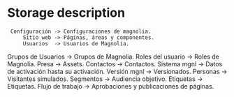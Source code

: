 # Storage description

     Configuración -> Configuraciones de magnolia.
         Sitio web -> Páginas, áreas y componentes.
         Usuarios  -> Usuarios de Magnolia.
Grupos de Usuarios -> Grupos de Magnolia.
 Roles del usuario -> Roles de Magnolia.
             Presa -> Assets.
         Contactos -> Contactos.
      Sistema mgnl -> Datos de activación hasta su activación.
      Versión mgnl -> Versionados.
          Personas -> Visitantes simulados.
         Segmentos -> Audiencia objetivo. 
         Etiquetas -> Etiquetas.
  Flujo de trabajo -> Aprobaciones y publicaciones de páginas.